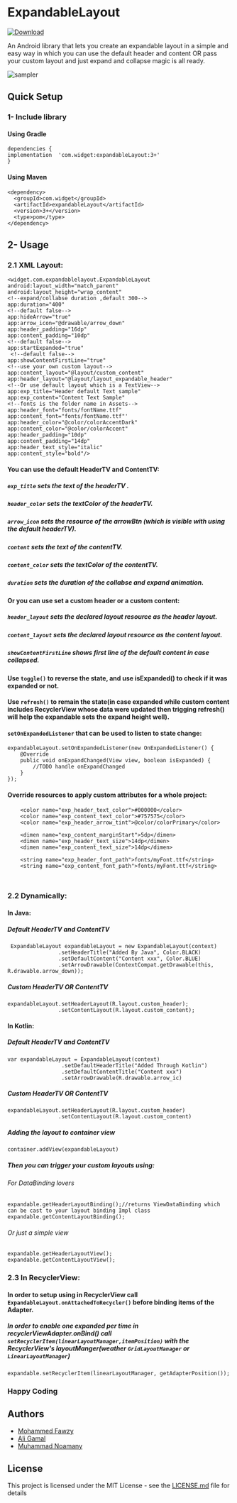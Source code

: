# ExpandableLayout
[ ![Download](https://api.bintray.com/packages/ma7madfawzy/expandableLayout/com.widget.expandableLayout/images/download.svg) ](https://bintray.com/ma7madfawzy/expandableLayout/com.widget.expandableLayout/_latestVersion)

An Android library that lets you create an expandable layout in a simple and easy way in which you can use the default header and content OR pass your custom layout and just expand and collapse magic is all ready.

![sample](images/Demo2.gif)r

## Quick Setup

### 1- Include library

#### Using Gradle
```
dependencies {
implementation  'com.widget:expandableLayout:3+'
}
```
#### Using Maven
```
<dependency>
  <groupId>com.widget</groupId>
  <artifactId>expandableLayout</artifactId>
  <version>3+</version>
  <type>pom</type>
</dependency>

```
## 2- Usage

### 2.1 XML Layout:

 ```
<widget.com.expandablelayout.ExpandableLayout
 android:layout_width="match_parent"
 android:layout_height="wrap_content"
 <!--expand/collabse duration ,default 300-->
 app:duration="400"
 <!--default false-->
 app:hideArrow="true"
 app:arrow_icon="@drawable/arrow_down"
 app:header_padding="16dp"
 app:content_padding="10dp"
 <!--default false-->
 app:startExpanded="true"
  <!--default false-->
 app:showContentFirstLine="true"
 <!--use your own custom layout-->
 app:content_layout="@layout/custom_content"
 app:header_layout="@layout/layout_expandable_header"
 <!--Or use default layout which is a TextView-->
 app:exp_title="Header default Text sample"
 app:exp_content="Content Text Sample"
 <!--fonts is the folder name in Assets-->
 app:header_font="fonts/fontName.ttf"
 app:content_font="fonts/fontName.ttf"'
 app:header_color="@color/colorAccentDark"
 app:content_color="@color/colorAccent"
 app:header_padding="10dp"
 app:content_padding="14dp"
 app:header_text_style="italic"
 app:content_style="bold"/> 

```
#### You can use the default HeaderTV and ContentTV:

##### ````exp_title```` sets the text of the headerTV .
##### ````header_color```` sets the textColor of the headerTV.
##### ````arrow_icon```` sets the resource of the arrowBtn (which is visible with using the default headerTV). 

##### ````content````   sets the text of the contentTV.
##### ````content_color```` sets the textColor of the contentTV.

##### ````duration```` sets the duration of the collabse and expand animation.

#### Or you can use set a custom header or a custom content:

##### ````header_layout````   sets the declared layout resource as the header layout.
##### ````content_layout```` sets the declared layout resource as the content layout.

##### ````showContentFirstLine```` shows first line of the default content in case collapsed.

#### Use ```toggle()``` to reverse the state, and use isExpanded() to check if it was expanded or not.

#### Use ```refresh()``` to remain the state(in case expanded while custom content includes RecyclerView whose data were updated         then trigging refresh() will help the expandable sets the expand height well).

#### ```setOnExpandedListener``` that can be used to listen to state change:
````
expandableLayout.setOnExpandedListener(new OnExpandedListener() {
    @Override
    public void onExpandChanged(View view, boolean isExpanded) {
        //TODO handle onExpandChanged
    }
});
````
#### Override resources to apply custom attributes for a whole project:
````
    <color name="exp_header_text_color">#000000</color>
    <color name="exp_content_text_color">#757575</color>
    <color name="exp_header_arrow_tint">@color/colorPrimary</color>
    
    <dimen name="exp_content_marginStart">5dp</dimen>
    <dimen name="exp_header_text_size">14dp</dimen>
    <dimen name="exp_content_text_size">14dp</dimen>
    
    <string name="exp_header_font_path">fonts/myFont.ttf</string>
    <string name="exp_content_font_path">fonts/myFont.ttf</string>
    
    
````

### 2.2 Dynamically:

#### In Java:

##### Default HeaderTV and ContentTV
````
 ExpandableLayout expandableLayout = new ExpandableLayout(context)
                .setHeaderTitle("Added By Java", Color.BLACK)
                .setDefaultContent("Content xxx", Color.BLUE)
                .setArrowDrawable(ContextCompat.getDrawable(this, R.drawable.arrow_down));
````

##### Custom HeaderTV OR ContentTV
````
expandableLayout.setHeaderLayout(R.layout.custom_header);
                .setContentLayout(R.layout.custom_content);
````
#### In Kotlin:

##### Default HeaderTV and ContentTV
````
var expandableLayout = ExpandableLayout(context)
                 .setDefaultHeaderTitle("Added Through Kotlin")
                 .setDefaultContentTitle("Content xxx")
                 .setArrowDrawable(R.drawable.arrow_ic)
````

##### Custom HeaderTV OR ContentTV
````
expandableLayout.setHeaderLayout(R.layout.custom_header)
                .setContentLayout(R.layout.custom_content)
````
##### Adding the layout to container view
````
container.addView(expandableLayout)
````
##### Then you can trigger your custom layouts using:
###### For DataBinding lovers 
````
expandable.getHeaderLayoutBinding();//returns ViewDataBinding which can be cast to your layout binding Impl class
expandable.getContentLayoutBinding();
````
###### Or just a simple view
````
expandable.getHeaderLayoutView();
expandable.getContentLayoutView();
````
### 2.3 In RecyclerView:
#### In order to setup using in RecyclerView call ```ExpandableLayout.onAttachedToRecycler()``` before binding items of the Adapter.
##### In order to enable one expanded per time in recyclerViewAdapter.onBind() call ``` setRecyclerItem(linearLayoutManager,itemPosition)``` with the RecyclerView's layoutManger(weather ```GridLayoutManager``` or ```LinearLayoutManager```)
````
expandable.setRecyclerItem(linearLayoutManager, getAdapterPosition());
````

### Happy Coding

## Authors

* [Mohammed Fawzy](https://github.com/ma7madfawzy)
* [Ali Gamal](https://github.com/aligamal-dev)
* [Muhammad Noamany](https://github.com/muhammadnomany25)


## License

This project is licensed under the MIT License - see the [LICENSE.md](LICENSE.md) file for details

